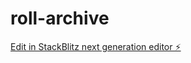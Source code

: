 # roll-archive

[Edit in StackBlitz next generation editor ⚡️](https://stackblitz.com/~/github.com/iobuhov/roll-archive)